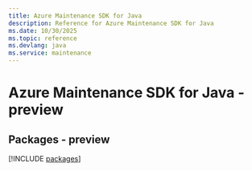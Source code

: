 ```yaml
---
title: Azure Maintenance SDK for Java
description: Reference for Azure Maintenance SDK for Java
ms.date: 10/30/2025
ms.topic: reference
ms.devlang: java
ms.service: maintenance
---
```

# Azure Maintenance SDK for Java - preview
## Packages - preview
[!INCLUDE [packages](maintenance-index.md)]